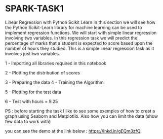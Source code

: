 # SPARK-TASK1
Linear Regression with Python Scikit Learn In this section we will see how the Python Scikit-Learn library for machine learning can be used to implement regression functions. We will start with simple linear regression involving two variables.  In this regression task we will predict the percentage of marks that a student is expected to score based upon the number of hours they studied. This is a simple linear regression task as it involves just two variables.

1 - Importing all libraries required in this notebook 

2 - Plotting the distribution of scores  

3 - Preparing the data  4 - Training the Algorithm 

5 - Plotting for the test data 

6 - Test with hours = 9.25 

PS : before starting the task I like to see some exemples of how to creat a graph using Seaborn and Matplotlib. Also how you can limit the data (show few data to work with) 

you can see the demo at the link below :
https://lnkd.in/gEQm3zfQ
 
